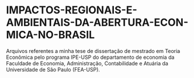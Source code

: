 # IMPACTOS-REGIONAIS-E-AMBIENTAIS-DA-ABERTURA-ECON-MICA-NO-BRASIL
Arquivos referentes a minha tese de dissertação de mestrado em Teoria Econômica pelo programa IPE-USP do departamento de economia da Faculdade de Economia, Administração, Contabilidade e Atuária da Universidade de São Paulo (FEA-USP).
